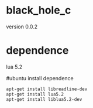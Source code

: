 # black_hole_c
version 0.0.2

# dependence
lua 5.2

#ubuntu install dependence
```
apt-get install libreadline-dev
apt-get install lua5.2
apt-get install liblua5.2-dev
```
